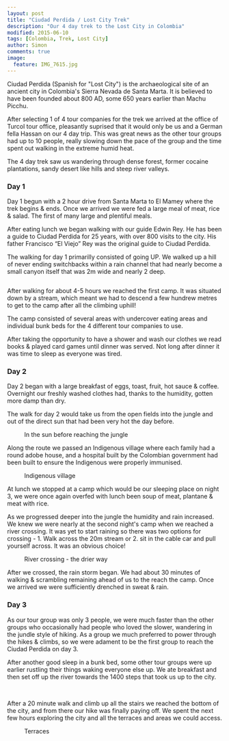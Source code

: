 ```yaml
---
layout: post
title: "Ciudad Perdida / Lost City Trek"
description: "Our 4 day trek to the Lost City in Colombia"
modified: 2015-06-10
tags: [Colombia, Trek, Lost City]
author: Simon
comments: true
image:
  feature: IMG_7615.jpg
---
```


Ciudad Perdida (Spanish for "Lost City") is the archaeological site of an ancient city in Colombia's Sierra Nevada de Santa Marta. It is believed to have been founded about 800 AD, some 650 years earlier than Machu Picchu.

After selecting 1 of 4 tour companies for the trek we arrived at the office of Turcol tour office, pleasantly suprised that it would only be us and a German fella Hassan on our 4 day trip. This was great news as the other tour groups had up to 10 people, really slowing down the pace of the group and the time spent out walking in the extreme humid heat.

The 4 day trek saw us wandering through dense forest, former cocaine plantations, sandy desert like hills and steep river valleys.

### Day 1

Day 1 begun with a 2 hour drive from Santa Marta to El Mamey where the trek begins & ends. Once we arrived we were fed a large meal of meat, rice & salad. The first of many large and plentiful meals.

After eating lunch we began walking with our guide Edwin Rey. He has been a guide to Ciudad Perdida for 25 years, with over 800 visits to the city. His father Francisco “El Viejo” Rey was the original guide to Ciudad Perdida.

The walking for day 1 primarilly consisted of going UP. We walked up a hill of never ending switchbacks within a rain channel that had nearly become a small canyon itself that was 2m wide and nearly 2 deep.

<figure>
	<a href="../images/IMG_7469.jpg"><img src="../images/IMG_7469.jpg" alt=""></a>
</figure>

After walking for about 4-5 hours we reached the first camp. It was situated down by a stream, which meant we had to descend a few hundrew metres to get to the camp after all the climbing uphill!

The camp consisted of several areas with undercover eating areas and individual bunk beds for the 4 different tour companies to use. 

After taking the opportunity to have a shower and wash our clothes we read books & played card games until dinner was served. Not long after dinner it was time to sleep as everyone was tired.

### Day 2

Day 2 began with a large breakfast of eggs, toast, fruit, hot sauce & coffee. Overnight our freshly washed clothes had, thanks to the humidity, gotten more damp than dry.

The walk for day 2 would take us from the open fields into the jungle and out of the direct sun that had been very hot the day before.

<figure>
	<a href="../images/IMG_7472.jpg"><img src="../images/IMG_7472.jpg" alt=""></a>
	<figcaption>In the sun before reaching the jungle</figcaption>
</figure>

Along the route we passed an Indigenous village where each family had a round adobe house, and a hospital built by the Colombian government had been built to ensure the Indigenous were properly immunised.

<figure>
	<a href="../images/IMG_7487.jpg"><img src="../images/IMG_7487.jpg" alt=""></a>
	<figcaption>Indigenous village</figcaption>
</figure>

At lunch we stopped at a camp which would be our sleeping place on night 3, we were once again overfed with lunch been soup of meat, plantane & meat with rice.

As we progressed deeper into the jungle the humidity and rain increased. We knew we were nearly at the second night's camp when we reached a river crossing. It was yet to start raining so there was two options for crossing - 1. Walk across the 20m stream or 2. sit in the cable car and pull yourself across. It was an obvious choice!

<figure>
	<a href="../images/IMG_7512.jpg"><img src="../images/IMG_7512.jpg" alt=""></a>
	<figcaption>River crossing - the drier way</figcaption>
</figure>

After we crossed, the rain storm began. We had about 30 minutes of walking & scrambling remaining ahead of us to the reach the camp. Once we arrived we were sufficiently drenched in sweat & rain.

### Day 3

As our tour group was only 3 people, we were much faster than the other groups who occasionally had people who loved the slower, wandering in the jundle style of hiking. As a group we much preferred to power through the hikes & climbs, so we were adament to be the first group to reach the Ciudad Perdida on day 3.

After another good sleep in a bunk bed, some other tour groups were up earlier rustling their things waking everyone else up. We ate breakfast and then set off up the river towards the 1400 steps that took us up to the city.

<figure class="half">
	<a href="../images/IMG_7550.jpg"><img src="../images/IMG_7550.jpg" alt=""></a>
	<a href="../images/IMG_7554.jpg"><img src="../images/IMG_7554.jpg" alt=""></a>
</figure>

After a 20 minute walk and climb up all the stairs we reached the bottom of the city, and from there our hike was finally paying off. We spent the next few hours exploring the city and all the terraces and areas we could access.

<figure>
	<a href="../images/IMG_7579.jpg"><img src="../images/IMG_7579.jpg" alt=""></a>
	<figcaption>Terraces</figcaption>
</figure>

<figure>
	<a href="../images/IMG_7592.jpg"><img src="../images/IMG_7592.jpg" alt=""></a>
	<a href="../images/IMG_7606.jpg"><img src="../images/IMG_7606.jpg" alt=""></a>
	<a href="../images/IMG_715.jpg"><img src="../images/IMG_761.jpg" alt=""></a>
</figure>

